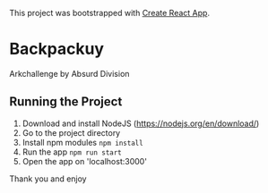 This project was bootstrapped with [Create React App](https://github.com/facebook/create-react-app).

# Backpackuy
Arkchallenge by Absurd Division

## Running the Project

1. Download and install NodeJS (https://nodejs.org/en/download/)
2. Go to the project directory
3. Install npm modules `npm install`
4. Run the app `npm run start`
5. Open the app on 'localhost:3000'

Thank you and enjoy
